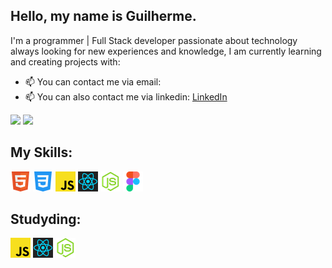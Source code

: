 ## Hello, my name is Guilherme.

I'm a programmer | Full Stack developer passionate about technology always looking for new experiences and knowledge, I am currently learning and creating projects with:
- 📫 You can contact me via email:
- 📫 You can also contact me via linkedin: <a href="https://www.linkedin.com/in/guilherme-eduardo-risso/">LinkedIn<a/>
  
<img height="180em" src="https://github-readme-stats.vercel.app/api/top-langs/?username=GuilhermeRisso&layout=compact&langs_count=16&theme=neon"/> <img height="180em" src="https://github-readme-stats.vercel.app/api?username=GuilhermeRisso&show_icons=true&theme=neon&include_all_commits=true&count_private=true"/>


## My Skills:
![HTMLl](https://github.com/GuilhermeRisso/imagens/blob/main/html.png?raw=true)  ![Css](https://github.com/GuilhermeRisso/imagens/blob/main/css.png?raw=true)  ![JavaScript](https://github.com/GuilhermeRisso/imagens/blob/main/javascript.png?raw=true)  ![React](https://github.com/GuilhermeRisso/imagens/blob/main/react.png?raw=true) ![Node.js](https://github.com/GuilhermeRisso/imagens/blob/main/node-js.png?raw=true) ![Figma](https://github.com/GuilhermeRisso/imagens/blob/main/figma.png?raw=true)
## Studyding:
![JavaScript](https://github.com/GuilhermeRisso/imagens/blob/main/javascript.png?raw=true)  ![React](https://github.com/GuilhermeRisso/imagens/blob/main/react.png?raw=true) ![Node.js](https://github.com/GuilhermeRisso/imagens/blob/main/node-js.png?raw=true)


